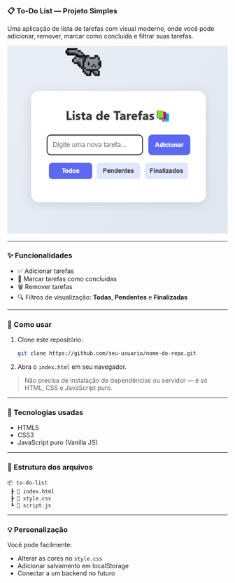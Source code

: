### 📋 To-Do List — Projeto Simples

Uma aplicação de lista de tarefas com visual moderno, onde você pode adicionar, remover, marcar como concluída e filtrar suas tarefas.

  ![to-do-preview](amostra.png) 

---

### ✨ Funcionalidades

* ✅ Adicionar tarefas
* 📝 Marcar tarefas como concluídas
* 🗑️ Remover tarefas
* 🔍 Filtros de visualização: **Todas**, **Pendentes** e **Finalizadas**

---

### 🚀 Como usar

1. Clone este repositório:

   ```bash
   git clone https://github.com/seu-usuario/nome-do-repo.git
   ```

2. Abra o `index.html` em seu navegador.

> Não precisa de instalação de dependências ou servidor — é só HTML, CSS e JavaScript puro.

---

### 🎨 Tecnologias usadas

* HTML5
* CSS3
* JavaScript puro (Vanilla JS)

---

### 📁 Estrutura dos arquivos

```
📦 to-do-list
 ┣ 📄 index.html
 ┣ 📄 style.css
 ┗ 📄 script.js
```

---

### 💡 Personalização

Você pode facilmente:

* Alterar as cores no `style.css`
* Adicionar salvamento em localStorage
* Conectar a um backend no futuro


